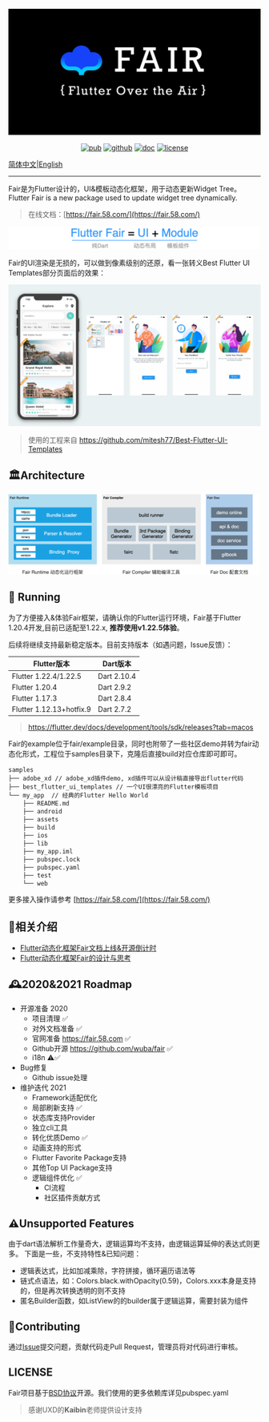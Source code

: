 ![social preview](social-dark.png)

<p align="center">
  <a href="https://pub.dev/packages/fair"><img src="https://img.shields.io/pub/v/fair.svg" alt="pub"></a>
  <a href="https://github.com/wuba/fair"><img src="https://img.shields.io/badge/flutter-Android%7CiOS%7CWeb-blue.svg" alt="github"></a>
  <a href="https://fair.58.com/"><img src="https://img.shields.io/badge/doc-fair.58.com-green.svg" alt="doc"></a>
  <a href="https://github.com/wuba/fair/LICENSE"><img src="https://img.shields.io/badge/license-BSD-green.svg" alt="license"></a>
</p>

[简体中文](README.md)|[English](README-en.md)

---

Fair是为Flutter设计的，UI&模板动态化框架，用于动态更新Widget Tree。
Flutter Fair is a new package used to update widget tree dynamically.

> 在线文档：[https://fair.58.com/](https://fair.58.com/)

![](fair/what-is-fair.png)

Fair的UI渲染是无损的，可以做到像素级别的还原，看一张转义Best Flutter UI Templates部分页面后的效果：

![best-ui-template](best-ui-template.png)

> 使用的工程来自 https://github.com/mitesh77/Best-Flutter-UI-Templates

## 🏛Architecture

![fair architecture](fair.png)

## 🚀 Running

为了方便接入&体验Fair框架，请确认你的Flutter运行环境，Fair基于Flutter 1.20.4开发,目前已适配至1.22.x, **推荐使用v1.22.5体验**。

后续将继续支持最新稳定版本。目前支持版本（如遇问题，Issue反馈）：

| Flutter版本              | Dart版本    |
| ------------------------ | ----------- |
| Flutter 1.22.4/1.22.5    | Dart 2.10.4 |
| Flutter 1.20.4           | Dart 2.9.2  |
| Flutter 1.17.3           | Dart 2.8.4  |
| Flutter 1.12.13+hotfix.9 | Dart 2.7.2  |

> https://flutter.dev/docs/development/tools/sdk/releases?tab=macos

Fair的example位于fair/example目录，同时也附带了一些社区demo并转为fair动态化形式，工程位于samples目录下，克隆后直接build对应仓库即可即可。

```
samples
├── adobe_xd // adobe_xd插件demo, xd插件可以从设计稿直接导出flutter代码
├── best_flutter_ui_templates // 一个UI很漂亮的Flutter模板项目
└── my_app  // 经典的Flutter Hello World
    ├── README.md
    ├── android
    ├── assets
    ├── build
    ├── ios
    ├── lib
    ├── my_app.iml
    ├── pubspec.lock
    ├── pubspec.yaml
    ├── test
    └── web
```

更多接入操作请参考 [https://fair.58.com/](https://fair.58.com/)

## 📎相关介绍
* [Flutter动态化框架Fair文档上线&开源倒计时](https://juejin.cn/post/6901600898603024391)
* [Flutter动态化框架Fair的设计与思考](https://juejin.cn/post/6896655572910014478)

## 🕰2020&2021 Roadmap

* 开源准备 2020
	* 项目清理 ✅
	* 对外文档准备 ✅
	* 官网准备 https://fair.58.com ✅
	* Github开源 https://github.com/wuba/fair ✅
  * i18n ⚠️✅
* Bug修复
	* Github issue处理
* 维护迭代 2021
	* Framework适配优化
	* 局部刷新支持 ✅
	* 状态库支持Provider
	* 独立cli工具
	* 转化优质Demo ✅
  * 动画支持的形式
  * Flutter Favorite Package支持
  * 其他Top UI Package支持
  * 逻辑组件优化 ✅
	* CI流程
	* 社区插件贡献方式

## ⚠️Unsupported Features
由于dart语法解析工作量奇大，逻辑运算均不支持，由逻辑运算延伸的表达式则更多。
下面是一些，不支持特性&已知问题：

* 逻辑表达式，比如加减乘除，字符拼接，循环遍历语法等
* 链式点语法，如：Colors.black.withOpacity(0.59)，Colors.xxx本身是支持的，但是再次转换透明的则不支持
* 匿名Builder函数，如ListView的的builder属于逻辑运算，需要封装为组件

## 🔧Contributing
通过[Issue](https://github.com/wuba/fair/issues)提交问题，贡献代码走Pull Request，管理员将对代码进行审核。

## LICENSE
Fair项目基于[BSD协议](LICENSE)开源。我们使用的更多依赖库详见pubspec.yaml

> 感谢UXD的**Kaibin**老师提供设计支持

